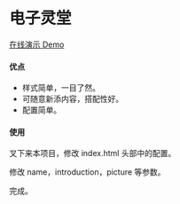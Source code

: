# 电子灵堂

[在线演示 Demo](https://uknownperson.github.io/LiTengjie_OnInternet/)

#### 优点
 - 样式简单，一目了然。
 - 可随意新添内容，搭配性好。
 - 配置简单。

#### 使用

叉下来本项目，修改 index.html 头部中的配置。

修改 name，introduction，picture 等参数。

完成。
